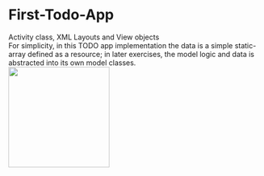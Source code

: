 # First-Todo-App
Activity class, XML Layouts and View objects<br>
For simplicity, in this TODO app implementation the data is a simple static-array defined as a resource; in later exercises, the model logic and data is abstracted into its own model classes.<br>
<img src="https://user-images.githubusercontent.com/47654039/111639248-30ddb080-8823-11eb-81d9-e0ca1a9bf79e.gif" width=200 align=left>
